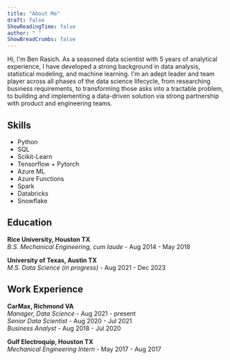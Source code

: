 ```yaml
---
title: "About Me"
draft: false
ShowReadingTime: false
author: " "
ShowBreadCrumbs: false
---
```


Hi, I'm Ben Rasich. As a seasoned data scientist with 5 years of analytical experience, I have developed a strong background in data analysis, statistical modeling, and machine learning. I'm an adept leader and team player across all phases of the data science lifecycle, from researching business requirements, to transforming those asks into a tractable problem, to building and implementing a data-driven solution via strong partnership with product and engineering teams.

## Skills
- Python
- SQL
- Scikit-Learn
- Tensorflow + Pytorch
- Azure ML
- Azure Functions
- Spark
- Databricks
- Snowflake

## Education
**Rice University, Houston TX**  
*B.S. Mechanical Engineering, cum laude* - Aug 2014 - May 2018  

**University of Texas, Austin TX**  
*M.S. Data Science (in progress)* - Aug 2021 - Dec 2023

## Work Experience

**CarMax, Richmond VA**  
*Manager, Data Science* - Aug 2021 - present  
*Senior Data Scientist* - Aug 2020 - Jul 2021  
*Business Analyst* - Aug 2018 - Jul 2020  

**Gulf Electroquip, Houston TX**  
*Mechanical Engineering Intern* - May 2017 - Aug 2017  
